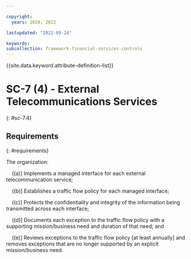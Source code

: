 ```yaml
---

copyright:
  years: 2020, 2022

lastupdated: "2022-09-24"

keywords: 
subcollection: framework-financial-services-controls
---
```


{{site.data.keyword.attribute-definition-list}}

# SC-7 (4) - External Telecommunications Services
{: #sc-7.4}

## Requirements
{: #requirements}

The organization:

&nbsp;&nbsp;&nbsp;&nbsp;((a)\] Implements a managed interface for each external telecommunication service;

&nbsp;&nbsp;&nbsp;&nbsp;((b)\] Establishes a traffic flow policy for each managed interface;

&nbsp;&nbsp;&nbsp;&nbsp;((c)\] Protects the confidentiality and integrity of the information being transmitted across each interface;

&nbsp;&nbsp;&nbsp;&nbsp;((d)\] Documents each exception to the traffic flow policy with a supporting mission/business need and duration of that need; and

&nbsp;&nbsp;&nbsp;&nbsp;((e)\] Reviews exceptions to the traffic flow policy [at least annually] and removes exceptions that are no longer supported by an explicit mission/business need.

